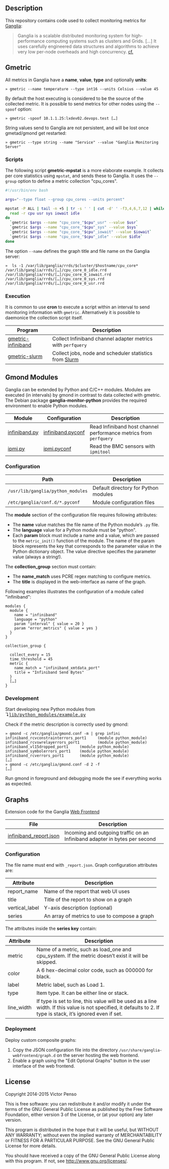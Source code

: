 ## Description

This repository contains code used to collect monitoring metrics for [Ganglia](https://github.com/ganglia):

> Ganglia is a scalable distributed monitoring system for high-performance computing systems such as clusters and Grids. […] It uses carefully engineered data structures and algorithms to achieve very low per-node overheads and high concurrency. [cf.](http://ganglia.info/)

## Gmetric

All metrics in Ganglia have a **name**, **value**, **type** and optionally **units**:

~~~
» gmetric --name temperature --type int16 --units Celsius --value 45
~~~

By default the host executing is considered to be the source of the collected metric. It is possible to send metrics for other nodes using the `--spoof` option:

~~~
» gmetric -spoof 10.1.1.25:lxdev02.devops.test […]
~~~

String values send to Ganglia are not persistent, and will be lost once gmetad/gmond get restarted:

~~~
» gmetric --type string --name "Service" --value "Ganglia Monitoring Server"
~~~

### Scripts

The following script **gmetric-mpstat** is a more elaborate example. It collects per core statistics using `mpstat`, and sends these to Ganglia. It uses the `--group` option to define a metric collection "cpu_cores".

~~~bash
#!/usr/bin/env bash

args="--type float --group cpu_cores --units percent"

mpstat -P ALL | tail -n +5 | tr -s ' ' | cut -d' ' -f3,4,6,7,12 | while 
  read -r cpu usr sys iowait idle
do 
  `gmetric $args --name "cpu_core_"$cpu"_usr" --value $usr` 
  `gmetric $args --name "cpu_core_"$cpu"_sys" --value $sys` 
  `gmetric $args --name "cpu_core_"$cpu"_iowait" --value $iowait` 
  `gmetric $args --name "cpu_core_"$cpu"_idle" --value $idle`
done
~~~

The option `--name` defines the graph title and file name on the Ganglia server:

    »  ls -1 /var/lib/ganglia/rrds/$cluster/$hostname/cpu_core*
    /var/lib/ganglia/rrds/[…]/cpu_core_0_idle.rrd
    /var/lib/ganglia/rrds/[…]/cpu_core_0_iowait.rrd
    /var/lib/ganglia/rrds/[…]/cpu_core_0_sys.rrd
    /var/lib/ganglia/rrds/[…]/cpu_core_0_usr.rrd

### Execution

It is common to use **cron** to execute a script within an interval to send monitoring information with `gmetric`. Alternatively it is possible to daemonice the collection script itself.

Program | Description
--------|---------------------
[gmetric-infiniband](bin/gmetric-infiniband) | Collect Infiniband channel adapter metrics with `perfquery`  
[gmetric-slurm](bin/gmetric-slurm) | Collect jobs, node and scheduler statistics from [Slurm](https://github.com/SchedMD/slurm) 


## Gmond Modules

Ganglia can be extended by Python and C/C++ modules. Modules are executed (in intervals) by gmond in contrast to data collected with gmetric. The Debian package **ganglia-monitor-python** provides the required environment to enable Python modules.

Module | Configuration  | Description
-------|----------------|--------------
[infiniband.py](lib/python_modules/infiniband.py) | [infiniband.pyconf](etc/conf.d/infiniband.pyconf) | Read Infiniband host channel performance metrics from `perfquery`
[ipmi.py](lib/python_modules/infiniband.py) | [ipmi.pyconf](etc/conf.d/ipmi.pyconf) | Read the BMC sensors with `ipmitool`

### Configuration

Path | Description
-----|----------------------
`/usr/lib/ganglia/python_modules` | Default directory for Python modules
`/etc/ganglia/conf.d/*.pyconf` | Module configuration files

The **module** section of the configuration file requires following attributes:

- The **name** value matches the file name of the Python module’s `.py` file.
- The **language** value for a Python module must be "python".
- Each **param** block must include a name and a value, which are passed to the `metric_init()` function of the module. The name of the param block represents the key that corresponds to the parameter value in the Python dictionary object. The value directive specifies the parameter value (always a string!).

The **collection_group** section must contain:

- The **name_match** uses PCRE regex matching to configure metrics.
- The **title** is displayed in the web-interface as name of the graph.

Following examples illustrates the configuration of a module called "infiniband":

~~~
modules {
  module {
    name = "infiniband"
    language = "python"
    param "interval" { value = 20 }
    param "error_metrics" { value = yes }
  }
}

collection_group {

  collect_every = 15
  time_threshold = 45
  metric { 
    name_match = "infiniband_xmtdata_port" 
    title = "Infiniband Send Bytes"
  }
  […]
}
~~~

### Development

Start developing new Python modules from ↴<tt>[lib/python_modules/example.py](lib/python_modules/example.py)</tt>

Check if the metric description is correctly used by gmond:

    » gmond -c /etc/ganglia/gmond.conf -m | grep infini
    infiniband_rcvconstrainterrors_port1     (module python_module)
    infiniband_rcvswrelayerrors_port1        (module python_module)
    infiniband_vl15dropped_port1     (module python_module)
    infiniband_symbolerrors_port1    (module python_module)
    infiniband_rcverrors_port1       (module python_module)
    […]
    » gmond -c /etc/ganglia/gmond.conf -d 2 -f
    […]

Run gmond in foreground and debugging mode the see if everything works as expected.

## Graphs

Extension code for the Ganglia [Web Frontend](https://github.com/ganglia/ganglia-web)

File | Description
-----|--------------------
[infiniband_report.json](etc/graph.d/infiniband_report.json) | Incoming and outgoing traffic on an Infiniband adapter in bytes per second

### Configuration

The file name must end with `_report.json`. Graph configuration attributes are:

Attribute       | Description
----------------|-----------------------------
report_name     | Name of the report that web UI uses
title           | Title of the report to show on a graph
vertical_label  | Y-axis description (optional)
series          | An array of metrics to use to compose a graph

The attributes inside the **series key** contain:

Attribute       | Description
----------------|-----------------------------
metric          | Name of a metric, such as load_one and cpu_system. If the metric doesn’t exist it will be skipped.
color           | A 6 hex-decimal color code, such as 000000 for black.
label           | Metric label, such as Load 1.
type            | Item type. It can be either line or stack.
line_width      | If type is set to line, this value will be used as a line width. If this value is not specified, it defaults to 2. If type is stack, it’s ignored even if set. 

### Deployment 

Deploy custom composite graphs:

1. Copy the JSON configuration file into the directory `/usr/share/ganglia-webfrontend/graph.d` on the server hosting the web frontend.
2. Enable a graph using the "Edit Optional Graphs" button in the user interface of the web frontend.



## License

Copyright 2014-2015 Victor Penso

This is free software: you can redistribute it and/or modify it under the terms of the GNU General Public License as published by the Free Software Foundation, either version 3 of the License, or (at your option) any later version.

This program is distributed in the hope that it will be useful, but WITHOUT ANY WARRANTY; without even the implied warranty of MERCHANTABILITY or FITNESS FOR A PARTICULAR PURPOSE. See the GNU General Public License for more details.

You should have received a copy of the GNU General Public License along with this program. If not, see http://www.gnu.org/licenses/.

